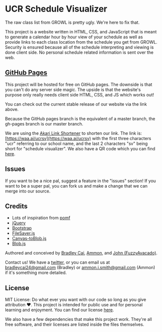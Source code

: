 UCR Schedule Visualizer
=======================

The raw class list from GROWL is pretty ugly. We're here to fix that.

This project is a website written in HTML, CSS, and JavaScript that is meant to generate a calendar hour by hour view of your schedule
as well as provide links to each class location from the schedule you get from GROWL. Security is ensured because all of the schedule
interpreting and viewing is done client side. No personal schedule related information is sent over the web.

[GitHub Pages](http://bradleycai.github.io/ucr-schedule-visualizer/)
--------------------------------------------------------

This project will be hosted for free on GitHub pages. The downside is that you can't do any server side magic. The upside is that the
website's purpose only really needs client side HTML, CSS, and JS which works out!

You can check out the current stable release of our website via the link above.

Because the GitHub pages branch is the equivalent of a master branch, the gh-pages branch is our master branch.

We are using the [Akari Link Shortener](https://waa.ai/) to shorten our link. The link is: [https://waa.ai/ucrsv](https://waa.ai/ucrsv) with the
first three characters "ucr" referring to our school name, and the last 2 characters "sv" being short for "schedule visualizer". We also have a QR code
which you can find [here](http://bradleycai.github.io/ucr-class-map/img/WAAAI-QR.png).

Issues
------

If you want to be a nice pal, suggest a feature in the "issues" section! If you want to be a super pal, you can fork us and make a change that we can merge into our source.

Credits
-------

<ul>
  <li>Lots of inspiration from <a href="https://github.com/nokonoko/Pomf">pomf</a></li>
  <li><a href="https://jquery.com/">jQuery</a></li>
  <li><a href="http://getbootstrap.com/">Bootstrap</a></li>
  <li><a href="https://github.com/eligrey/FileSaver.js/">FileSaver.js</a></li>
  <li><a href="https://github.com/eligrey/canvas-toBlob.js">Canvas-toBlob.js</a></li>
  <li><a href="https://github.com/eligrey/Blob.js">Blob.js</a></l>
</ul>

Authored and conceived by [Bradley Cai](https://github.com/BradleyCai), [Ammon](https://github.com/ammongit), and [John (FuzzyAvacado)](https://github.com/fuzzyavacado).

Contact us! We have a [twitter](https://twitter.com/UCR_Visualizer), or you can email us at [bradleycai24@gmail.com](mailto:bradleycai24@gmail.com) (Bradley) or [ammon.i.smith@gmail.com](mailto:ammon.i.smith@gmail.com) (Ammon) if it's something more
detailed.

License
-------

MIT License: Do what ever you want with our code so long as you give attribution :heart:. This project is intended for public use and for personal learning and enjoyment. You can find our license [here](https://github.com/BradleyCai/ucr-schedule-visualizer/blob/gh-pages/LICENSE.md).

We also have a few dependencies that make this project work. They're all free software, and their licenses are listed inside the files themselves.
